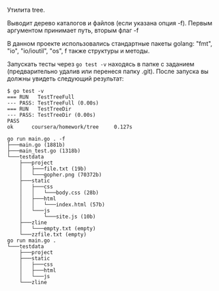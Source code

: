 Утилита tree.

Выводит дерево каталогов и файлов (если указана опция -f).
Первым аргументом принимает путь, вторым флаг -f

В данном проекте использовались стандартные пакеты golang:
"fmt", "io", "io/ioutil", "os", f также структуры и методы.

Запускать тесты через `go test -v` находясь в папке c заданием (предварительно удалив или перенеся папку .git).
После запуска вы должны увидеть следующий результат:

```
$ go test -v
=== RUN   TestTreeFull
--- PASS: TestTreeFull (0.00s)
=== RUN   TestTreeDir
--- PASS: TestTreeDir (0.00s)
PASS
ok      coursera/homework/tree     0.127s
```

```
go run main.go . -f
├───main.go (1881b)
├───main_test.go (1318b)
└───testdata
	├───project
	│	├───file.txt (19b)
	│	└───gopher.png (70372b)
	├───static
	│	├───css
	│	│	└───body.css (28b)
	│	├───html
	│	│	└───index.html (57b)
	│	└───js
	│		└───site.js (10b)
	├───zline
	│	└───empty.txt (empty)
	└───zzfile.txt (empty)
go run main.go .
└───testdata
	├───project
	├───static
	│	├───css
	│	├───html
	│	└───js
	└───zline
```